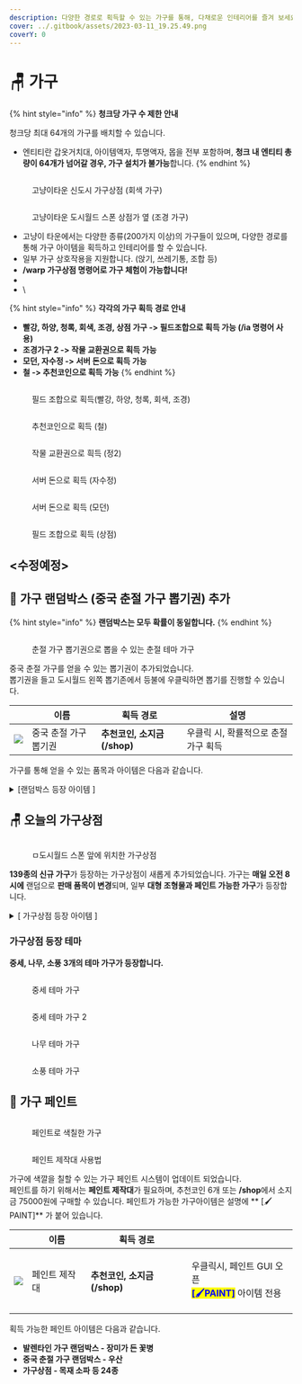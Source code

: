 ```yaml
---
description: 다양한 경로로 획득할 수 있는 가구를 통해, 다채로운 인테리어를 즐겨 보세요!
cover: ../.gitbook/assets/2023-03-11_19.25.49.png
coverY: 0
---
```


# 🪑 가구

{% hint style="info" %}
**청크당 가구 수 제한 안내**

청크당 최대 64개의 가구를 배치할 수 있습니다.

* 엔티티란 갑옷거치대, 아이템액자, 투명액자, 몹을 전부 포함하며, **청크 내 엔티티 총량이 64개가 넘어갈 경우, 가구 설치가 불가능**합니다.
{% endhint %}

<figure><img src="../.gitbook/assets/2022-08-14_23.55.48 (1).png" alt=""><figcaption><p>고냥이타운 신도시 가구상점 (회색 가구)</p></figcaption></figure>

<figure><img src="../.gitbook/assets/2022-09-03_01.50.59.png" alt=""><figcaption><p>고냥이타운 도시월드 스폰 상점가 옆 (조경 가구)</p></figcaption></figure>

* 고냥이 타운에서는 다양한 종류(200가지 이상)의 가구들이 있으며, 다양한 경로를 통해 가구 아이템을 획득하고 인테리어를 할 수 있습니다.
* 일부 가구 상호작용을 지원합니다. (앉기, 쓰레기통, 조합 등)
* **/warp 가구상점 명령어로 가구 체험이 가능합니다!**
*
* \\

{% hint style="info" %}
**각각의 가구 획득 경로 안내**

* **빨강, 하양, 청록, 회색, 조경, 상점 가구 -> 필드조합으로 획득 가능 (/ia 명령어 사용)**
* **조경가구 2 -> 작물 교환권으로 획득 가능**
* **모던, 자수정 -> 서버 돈으로 획득 가능**
* **철 -> 추천코인으로 획득 가능**
{% endhint %}

<figure><img src="../.gitbook/assets/image (165).png" alt=""><figcaption><p>필드 조합으로 획득(빨강, 하양, 청록, 회색, 조경)</p></figcaption></figure>

<figure><img src="../.gitbook/assets/image (168).png" alt=""><figcaption><p>추천코인으로 획득 (철)</p></figcaption></figure>

<figure><img src="../.gitbook/assets/image (174).png" alt=""><figcaption><p>작물 교환권으로 흭득 (정2)</p></figcaption></figure>

<figure><img src="../.gitbook/assets/image (70).png" alt=""><figcaption><p>서버 돈으로 획득 (자수정)</p></figcaption></figure>

<figure><img src="../.gitbook/assets/unknown (6).png" alt=""><figcaption><p>서버 돈으로 획득 (모던)</p></figcaption></figure>

<figure><img src="../.gitbook/assets/image (30).png" alt=""><figcaption><p>필드 조합으로 획득 (상점)</p></figcaption></figure>

## <수정예정>

## 🎁 가구 랜덤박스 (중국 춘절 가구 뽑기권) 추가

{% hint style="info" %}
**랜덤박스는 모두 확률이 동일합니다.**
{% endhint %}

<figure><img src="../.gitbook/assets/2023-02-18_01.49.48.png" alt=""><figcaption><p>춘절 가구 뽑기권으로 뽑을 수 있는 춘절 테마 가구</p></figcaption></figure>

중국 춘절 가구를 얻을 수 있는 뽑기권이 추가되었습니다.\
뽑기권을 들고 도시월드 왼쪽 뽑기존에서 등불에 우클릭하면 뽑기를 진행할 수 있습니다.

|                                             | 이름           | 획득 경로                | 설명                    |
| ------------------------------------------- | ------------ | -------------------- | --------------------- |
| ![](<../.gitbook/assets/redticket (1).png>) | 중국 춘절 가구 뽑기권 | **추천코인, 소지금(/shop)** | 우클릭 시, 확률적으로 춘절 가구 획득 |

가구를 통해 얻을 수 있는 품목과 아이템은 다음과 같습니다.

<details>

<summary>[랜덤박스 등장 아이템 ]</summary>

<img src="../.gitbook/assets/image (6).png" alt="" data-size="original">

* 계단형 3단 복자등
* 중간 3단 복자등
* 끈 달린 복자등
* 끈 달린 이중 복자등
* 끈 달린 삼중 복자등
* 복자 소형 등불
* 복자 대형 등불
* 복자 대형 가로등
* 음양 벽걸이
* 복자 소형 가로등
* 빨간 우산
* **하늘색 우산 (페인트 가능)**
* 새해 폭죽 수레
* 끈 달린 복자 장식
* 벚꽃나무 잎
* 단풍나무 잎
* 새해 폭죽
* 엎어진 새해 폭죽
* 벚꽃 의자
* 꽃이 핀 벚꽃나무 묘목
* 열매가 맺힌 벚꽃나무 묘목
* 벚꽃 테이블
* 등불 돌 장식

</details>

## 🪑 오늘의 가구상점

<figure><img src="../.gitbook/assets/Animation (3).gif" alt=""><figcaption><p>ㅁ도시월드 스폰 앞에 위치한 가구상점</p></figcaption></figure>

**139종의 신규 가구**가 등장하는 가구상점이 새롭게 추가되었습니다. 가구는 **매일 오전 8시에** 랜덤으로 **판매 품목이 변경**되며, 일부 **대형 조형물과 페인트 가능한 가구**가 등장합니다.

<details>

<summary>[ 가구상점 등장 아이템 ]</summary>

* **(가격/설명은 추후 위키 정리 예정)**

<img src="../.gitbook/assets/image (10).png" alt="" data-size="original">

<img src="../.gitbook/assets/image (13).png" alt="" data-size="original">

<img src="../.gitbook/assets/image (5).png" alt="" data-size="original">

<img src="../.gitbook/assets/image (11).png" alt="" data-size="original">

<img src="../.gitbook/assets/image (2).png" alt="" data-size="original">

</details>

### 가구상점 등장 테마

**중세, 나무, 소풍 3개의 테마 가구가 등장합니다.**

<figure><img src="../.gitbook/assets/2023-02-21_20.54.58.png" alt=""><figcaption><p>중세 테마 가구</p></figcaption></figure>

<figure><img src="../.gitbook/assets/2023-02-21_23.17.04.png" alt=""><figcaption><p>중세 테마 가구 2</p></figcaption></figure>

<figure><img src="../.gitbook/assets/2023-02-21_19.07.18.png" alt=""><figcaption><p>나무 테마 가구</p></figcaption></figure>

<figure><img src="../.gitbook/assets/2023-02-22_22.30.14 (1).png" alt=""><figcaption><p>소풍 테마 가구</p></figcaption></figure>

## 🎨 가구 페인트

<figure><img src="../.gitbook/assets/2023-02-23_14.16.52.png" alt=""><figcaption><p>페인트로 색칠한 가구</p></figcaption></figure>

<figure><img src="../.gitbook/assets/Animation (1) (1).gif" alt=""><figcaption><p>페인트 제작대 사용법</p></figcaption></figure>

가구에 색깔을 칠할 수 있는 가구 페인트 시스템이 업데이트 되었습니다.\
페인트를 하기 위해서는 **페인트 제작대**가 필요하며, 추천코인 6개 또는 **/shop**에서 소지금 75000원에 구매할 수 있습니다. 페인트가 가능한 가구아이템은 설명에 \*\* \[🖌️PAINT]\*\* 가 붙어 있습니다.

|                                       | 이름      | 획득 경로                |                                                                                                |
| ------------------------------------- | ------- | -------------------- | ---------------------------------------------------------------------------------------------- |
| ![](../.gitbook/assets/paintdesk.png) | 페인트 제작대 | **추천코인, 소지금(/shop)** | <p>우클릭시, 페인트 GUI 오픈<br><mark style="color:blue;"><strong>[🖌️PAINT]</strong></mark> 아이템 전용</p> |

획득 가능한 페인트 아이템은 다음과 같습니다.

* **발렌타인 가구 랜덤박스 - 장미가 든 꽃병**
* **중국 춘절 가구 랜덤박스 - 우산**
* **가구상점 - 목재 소파 등 24종**
